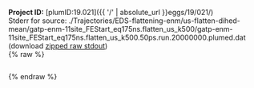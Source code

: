 **Project ID:** [plumID:19.021]({{ '/' | absolute_url }}eggs/19/021/)  
Stderr for source:  ./Trajectories/EDS-flattening-enm/us-flatten-dihed-mean/gatp-enm-11site_FEStart_eq175ns.flatten_us_k500/gatp-enm-11site_FEStart_eq175ns.flatten_us_k500.50ps.run.20000000.plumed.dat   
(download [zipped raw stdout](gatp-enm-11site_FEStart_eq175ns.flatten_us_k500.50ps.run.20000000.plumed.dat.plumed.stdout.txt.zip))  
{% raw %}
<pre>
</pre>
{% endraw %}
